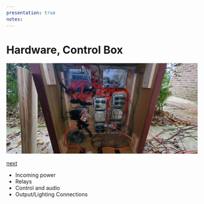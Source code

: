 ```yaml
---
presentation: true
notes: 
---
```


# Hardware, Control Box

![Control box with relays, Raspberry Pi, and outlets](/images/20201220presentation/20201204_120013.jpg)

[next](/light-show-presentation/hardware-raspberrypi)

* Incoming power
* Relays
* Control and audio
* Output/Lighting Connections
